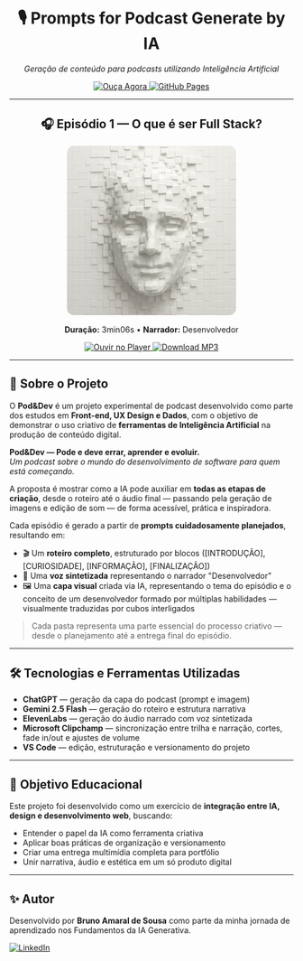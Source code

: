 <h1 align="center">🎙️ Prompts for Podcast Generate by IA</h1>

<p align="center">
  <em>Geração de conteúdo para podcasts utilizando Inteligência Artificial</em>
</p>

<p align="center">
  <a href="https://brunoamrls.github.io/prompts-for-podcast-generate-by-ia/episodio1.html">
    <img src="https://img.shields.io/badge/🎧_Ouça-Episódio_1-blue?style=for-the-badge" alt="Ouça Agora">
  </a>
  <a href="https://brunoamrls.github.io/prompts-for-podcast-generate-by-ia/">
    <img src="https://img.shields.io/badge/Site-Online-success?style=for-the-badge&logo=github" alt="GitHub Pages">
  </a>
</p>

---

<h2 align="center">🎧 Episódio 1 — O que é ser Full Stack?</h2> 

<p align="center">
  <a href="https://brunoamrls.github.io/prompts-for-podcast-generate-by-ia/episodio1.html">
    <img src="assets/capa_podcast.png" alt="Capa do episódio 1 do Pod&Dev" width="300" style="border-radius: 12px;">
  </a>
</p>

<p align="center">
  <strong>Duração:</strong> 3min06s • <strong>Narrador:</strong> Desenvolvedor
</p>

<p align="center">
  <a href="https://brunoamrls.github.io/prompts-for-podcast-generate-by-ia/episodio1.html">
    <img src="https://img.shields.io/badge/▶️_Ouvir-Player_Web-blueviolet?style=for-the-badge" alt="Ouvir no Player">
  </a>
  <a href="https://github.com/brunoamrls/prompts-for-podcast-generate-by-ia/raw/main/audio/podcast_episodio1.mp3">
    <img src="https://img.shields.io/badge/⬇️_Download-MP3-green?style=for-the-badge" alt="Download MP3">
  </a>
</p>

---

## 🧠 Sobre o Projeto

O **Pod&Dev** é um projeto experimental de podcast desenvolvido como parte dos estudos em **Front-end, UX Design e Dados**, com o objetivo de demonstrar o uso criativo de **ferramentas de Inteligência Artificial** na produção de conteúdo digital.

**Pod&Dev — Pode e deve errar, aprender e evoluir.**  
*Um podcast sobre o mundo do desenvolvimento de software para quem está começando.*

A proposta é mostrar como a IA pode auxiliar em **todas as etapas de criação**, desde o roteiro até o áudio final — passando pela geração de imagens e edição de som — de forma acessível, prática e inspiradora.

Cada episódio é gerado a partir de **prompts cuidadosamente planejados**, resultando em:

- 🎬 Um **roteiro completo**, estruturado por blocos ([INTRODUÇÃO], [CURIOSIDADE], [INFORMAÇÃO], [FINALIZAÇÃO])
- 🧠 Uma **voz sintetizada** representando o narrador "Desenvolvedor"
- 🖼️ Uma **capa visual** criada via IA, representando o tema do episódio e o conceito de um desenvolvedor formado por múltiplas habilidades — visualmente traduzidas por cubos interligados

> Cada pasta representa uma parte essencial do processo criativo — desde o planejamento até a entrega final do episódio.

---

## 🛠️ Tecnologias e Ferramentas Utilizadas

- **ChatGPT** — geração da capa do podcast (prompt e imagem)
- **Gemini 2.5 Flash** — geração do roteiro e estrutura narrativa
- **ElevenLabs** — geração do áudio narrado com voz sintetizada
- **Microsoft Clipchamp** — sincronização entre trilha e narração, cortes, fade in/out e ajustes de volume
- **VS Code** — edição, estruturação e versionamento do projeto

---

## 🚀 Objetivo Educacional

Este projeto foi desenvolvido como um exercício de **integração entre IA, design e desenvolvimento web**, buscando:

- Entender o papel da IA como ferramenta criativa
- Aplicar boas práticas de organização e versionamento
- Criar uma entrega multimídia completa para portfólio
- Unir narrativa, áudio e estética em um só produto digital

---

## ✨ Autor

Desenvolvido por **Bruno Amaral de Sousa** como parte da minha jornada de aprendizado nos Fundamentos da IA Generativa.

[![LinkedIn](https://img.shields.io/badge/LinkedIn-0077B5?style=for-the-badge&logo=linkedin&logoColor=white)](https://www.linkedin.com/in/brunoamrls/)